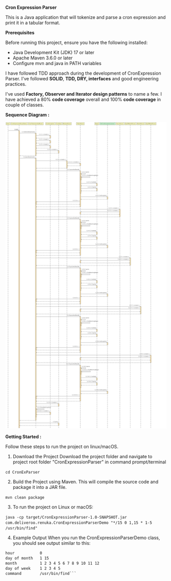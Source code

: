 **Cron Expression Parser**

This is a Java application that will tokenize and parse a cron expression and print it in a tabular format.

**Prerequisites**

Before running this project, ensure you have the following installed:

* Java Development Kit (JDK) 17 or later
* Apache Maven 3.6.0 or later
* Configure mvn and java in PATH variables


I have followed TDD approach during the development of CronExpression Parser.
I've followed **SOLID**, **TDD, DRY, interfaces** and good engineering practices.

I've used **Factory, Observer and Iterator design patterns** to name a few. I have achieved a 80% **code coverage** overall and 100% **code coverage** in couple of classes.

****Sequence Diagram :****

![Sequence Diagram](CronExpressionParserDemoSD.jpg)


**Getting Started :**

Follow these steps to run the project on linux/macOS.

1. Download the Project
   Download the project folder and navigate to project root folder "CronExpressionParser" in command prompt/terminal

`cd CronExParser`

2. Build the Project using Maven. This will compile the source code and package it into a JAR file.

```mvn clean package```

3. To run the project on Linux or macOS:

```java -cp target/CronExpressionParser-1.0-SNAPSHOT.jar com.deliveroo.renuka.CronExpressionParserDemo "*/15 0 1,15 * 1-5 /usr/bin/find"```

4. Example Output
   When you run the CronExpressionParserDemo class, you should see output similar to this:

```minute         0 15 30 45
hour           0
day of month   1 15
month          1 2 3 4 5 6 7 8 9 10 11 12
day of week    1 2 3 4 5
command        /usr/bin/find```


